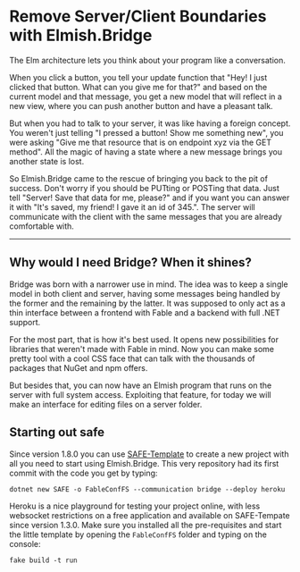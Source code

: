 # Remove Server/Client Boundaries with Elmish.Bridge

The Elm architecture lets you think about your program like a conversation.

When you click a button, you tell your update function that "Hey! I just clicked that button. What can you give me for that?" and based on the current model and that message, you get a new model that will reflect in a new view, where you can push another button and have a pleasant talk.

But when you had to talk to your server, it was like having a foreign concept. You weren't just telling "I pressed a button! Show me something new", you were asking "Give me that resource that is on endpoint xyz via the GET method". All the magic of having a state where a new message brings you another state is lost.

So Elmish.Bridge came to the rescue of bringing you back to the pit of success. Don't worry if you should be PUTting or POSTing that data. Just tell "Server! Save that data for me, please?" and if you want you can answer it with "It's saved, my friend! I gave it an id of 345.". The server will communicate with the client with the same messages that you are already comfortable with.

---

## Why would I need Bridge? When it shines?

Bridge was born with a narrower use in mind. The idea was to keep a single model in both client and server, having some messages being handled by the former and the remaining by the latter. It was supposed to only act as a thin interface between a frontend with Fable and a backend with full .NET support.

For the most part, that is how it's best used. It opens new possibilities for libraries that weren't made with Fable in mind. Now you can make some pretty tool with a cool CSS face that can talk with the thousands of packages that NuGet and npm offers.

But besides that, you can now have an Elmish program that runs on the server with full system access. Exploiting that feature, for today we will make an interface for editing files on a server folder.

## Starting out safe

Since version 1.8.0 you can use [SAFE-Template](https://safe-stack.github.io/docs/quickstart/) to create a new project with all you need to start using Elmish.Bridge. This very repository had its first commit with the code you get by typing:

```
dotnet new SAFE -o FableConfFS --communication bridge --deploy heroku
```

Heroku is a nice playground for testing your project online, with less websocket restrictions on a free application and available on SAFE-Tempate since version 1.3.0. Make sure you installed all the pre-requisites and start the little template by opening the `FableConfFS` folder and typing on the console:

```
fake build -t run
```
